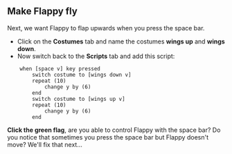 

## Make Flappy fly




Next, we want Flappy to flap upwards when you press the space bar.



+ Click on the __Costumes__ tab and name the costumes **wings up** and **wings down**.
+ Now switch back to the __Scripts__ tab and add this script:
```blocks
    when [space v] key pressed
        switch costume to [wings down v]
        repeat (10)
            change y by (6)
        end
        switch costume to [wings up v]
        repeat (10)
            change y by (6)
        end
```



__Click the green flag__, are you able to control Flappy with the space bar? Do you notice that sometimes you press the space bar but Flappy doesn't move? We'll fix that next...




